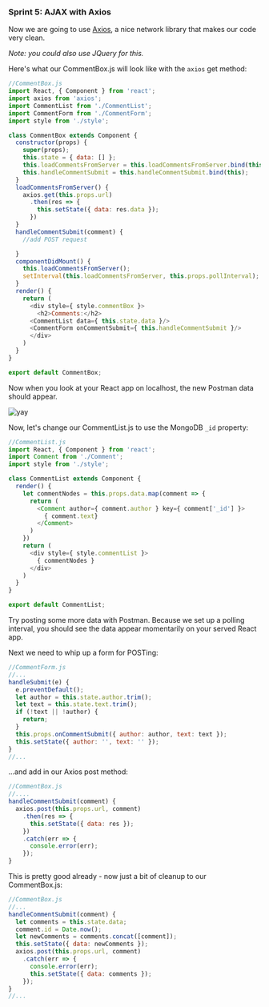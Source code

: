 ### Sprint 5: AJAX with Axios


Now we are going to use [Axios](https://github.com/mzabriskie/axios), a nice network library that makes our code very clean. 

*Note: you could also use JQuery for this.*

Here's what our CommentBox.js will look like with the `axios` get method:

```js
//CommentBox.js
import React, { Component } from 'react';
import axios from 'axios';
import CommentList from './CommentList';
import CommentForm from './CommentForm';
import style from './style';

class CommentBox extends Component {
  constructor(props) {
    super(props);
    this.state = { data: [] };
    this.loadCommentsFromServer = this.loadCommentsFromServer.bind(this);
    this.handleCommentSubmit = this.handleCommentSubmit.bind(this);
  }
  loadCommentsFromServer() {
    axios.get(this.props.url)
      .then(res => {
        this.setState({ data: res.data });
      })
  }
  handleCommentSubmit(comment) {
    //add POST request

  }
  componentDidMount() {
    this.loadCommentsFromServer();
    setInterval(this.loadCommentsFromServer, this.props.pollInterval);
  }
  render() {
    return (
      <div style={ style.commentBox }>
        <h2>Comments:</h2>
      <CommentList data={ this.state.data }/>
      <CommentForm onCommentSubmit={ this.handleCommentSubmit }/>
      </div>
    )
  }
}

export default CommentBox;
```

Now when you look at your React app on localhost, the new Postman data should appear.

![yay](https://38.media.tumblr.com/d3ffb6750636f4476afe3b5c6a7f3461/tumblr_inline_n60311def41sg992s.gif)

Now, let's change our CommentList.js to use the MongoDB `_id` property:

```js
//CommentList.js
import React, { Component } from 'react';
import Comment from './Comment';
import style from './style';

class CommentList extends Component {
  render() {
    let commentNodes = this.props.data.map(comment => {
      return (
        <Comment author={ comment.author } key={ comment['_id'] }>
          { comment.text}
        </Comment>
      )
    })
    return (
      <div style={ style.commentList }>
        { commentNodes }
      </div>
    )
  }
}

export default CommentList;
```

Try posting some more data with Postman. Because we set up a polling interval, you should see the data appear momentarily on your served React app.

Next we need to whip up a form for POSTing:

```js
//CommentForm.js
//...
handleSubmit(e) {
  e.preventDefault();
  let author = this.state.author.trim();
  let text = this.state.text.trim();
  if (!text || !author) {
    return;
  }
  this.props.onCommentSubmit({ author: author, text: text });
  this.setState({ author: '', text: '' });
}
//...
```

...and add in our Axios post method:

```js
//CommentBox.js
//....
handleCommentSubmit(comment) {
  axios.post(this.props.url, comment)
    .then(res => {
      this.setState({ data: res });
    })
    .catch(err => {
      console.error(err);
    });
}
```

This is pretty good already - now just a bit of cleanup to our CommentBox.js:

```js
//CommentBox.js
//...
handleCommentSubmit(comment) {
  let comments = this.state.data;
  comment.id = Date.now();
  let newComments = comments.concat([comment]);
  this.setState({ data: newComments });
  axios.post(this.props.url, comment)
    .catch(err => {
      console.error(err);
      this.setState({ data: comments });
    });
}
//...
```

